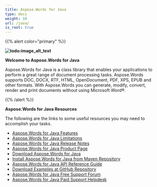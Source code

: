 ```yaml
---
title: Aspose.Words for Java
type: docs
weight: 10
url: /java/
is_root: true
---
```


{{% alert color="primary" %}} 

**![todo:image_alt_text](home_1)**

**Welcome to Aspose.Words for Java**

Aspose.Words for Java is a class library that enables your applications to perform a great range of document processing tasks. Aspose.Words supports DOC, DOCX, RTF, HTML, OpenDocument, PDF, XPS, EPUB and other formats. With Aspose.Words you can generate, modify, convert, render and print documents without using Microsoft Word®.

{{% /alert %}} 

**Aspose.Words for Java Resources**

The following are the links to some useful resources you may need to accomplish your tasks.

- [Aspose.Words for Java Features](/words/java/feature-overview/)
- [Aspose.Words for Java Limitations](/words/java/what-document-features-are-supported/)
- [Aspose.Words for Java Release Notes](/words/java/aspose-words-for-java/)
- [Aspose.Words for Java Product Page](https://products.aspose.com/words/java)
- [Download Aspose.Words for Java](https://repository.aspose.com/webapp/#/artifacts/browse/tree/General/repo/com/aspose/aspose-words)
- [Install Aspose.Words for Java from Maven Repository](/words/java/installation/)
- [Aspose.Words for Java API Reference Guide](https://apireference.aspose.com/java/words)
- [Download Examples at GitHub Repository](https://github.com/aspose-words/Aspose.Words-for-Java)
- [Aspose.Words for Java Free Support Forum](https://forum.aspose.com/c/words)
- [Aspose.Words for Java Paid Support Helpdesk](https://helpdesk.aspose.com/)
